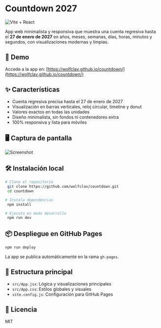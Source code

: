 # Countdown 2027

![Vite + React](https://img.shields.io/badge/Vite-React-blueviolet?logo=react)

App web minimalista y responsiva que muestra una cuenta regresiva hasta el **27 de enero de 2027** en años, meses, semanas, días, horas, minutos y segundos, con visualizaciones modernas y limpias.

## 🚀 Demo

Accede a la app en: [https://wolfclav.github.io/countdown/](https://wolfclav.github.io/countdown/)

## ✨ Características
- Cuenta regresiva precisa hasta el 27 de enero de 2027
- Visualización en barras verticales, reloj circular, timeline y donut
- Valores exactos en todas las unidades
- Diseño minimalista, sin fondos ni contenedores extra
- 100% responsiva y lista para móviles

## 🖥️ Captura de pantalla

![Screenshot](public/screenshot.png)

## 🛠️ Instalación local

```bash
# Clona el repositorio
 git clone https://github.com/wolfclav/countdown.git
 cd countdown

# Instala dependencias
 npm install

# Ejecuta en modo desarrollo
 npm run dev
```

## 📦 Despliegue en GitHub Pages

```bash
npm run deploy
```
La app se publica automáticamente en la rama `gh-pages`.

## 📁 Estructura principal
- `src/App.jsx`: Lógica y visualizaciones principales
- `src/App.css`: Estilos globales y visuales
- `vite.config.js`: Configuración para GitHub Pages

## 📝 Licencia
MIT

